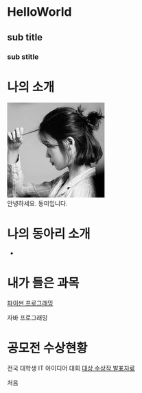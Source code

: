 # HelloWorld
## sub title
### sub stitle

# 나의 소개
<img src="1.jpg" /><br>
안녕하세요. 동미입니다.

# 나의 동아리 소개
-

# 내가 들은 과목
[파이썬 프로그래밍](http://www.python.org)

자바 프로그래밍

# 공모전 수상현황
전국 대학생 IT 아이디어 대회
[대상 수상작 발표자료](/presentation.ppt)


처음
